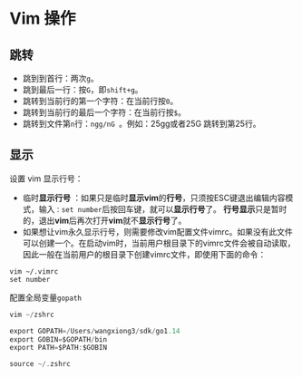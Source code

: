 # Vim 操作

## 跳转

* 跳到到首行：两次`g`。
* 跳到最后一行：按`G`，即`shift+g`。
* 跳转到当前行的第一个字符：在当前行按`0`。
* 跳转到当前行的最后一个字符：在当前行按`$`。
* 跳转到文件第`n`行：`ngg/nG `。例如：25gg或者25G 跳转到第25行。



## 显示

设置 vim 显示行号：

* 临时**显示行号** ：如果只是临时**显示vim**的**行号**，只须按ESC键退出编辑内容模式，输入`：set number`后按回车键，就可以**显示行号**了。 **行号显示**只是暂时的，退出**vim**后再次打开**vim**就不**显示行号**了。
* 如果想让vim永久显示行号，则需要修改vim配置文件vimrc。如果没有此文件可以创建一个。在启动vim时，当前用户根目录下的vimrc文件会被自动读取，因此一般在当前用户的根目录下创建vimrc文件，即使用下面的命令：

```
vim ~/.vimrc
set number
```



配置全局变量`gopath`

```go
vim ~/zshrc

export GOPATH=/Users/wangxiong3/sdk/go1.14
export GOBIN=$GOPATH/bin
export PATH=$PATH:$GOBIN

source ~/.zshrc
```







